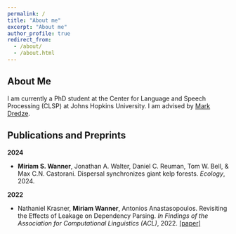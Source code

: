 ```yaml
---
permalink: /
title: "About me"
excerpt: "About me"
author_profile: true
redirect_from: 
  - /about/
  - /about.html
---
```


About Me
---
I am currently a PhD student at the Center for Language and Speech Processing (CLSP) at Johns Hopkins University. I am advised by [Mark Dredze](https://www.cs.jhu.edu/~mdredze/).

Publications and Preprints
---
**2024**
- **Miriam S. Wanner**, Jonathan A. Walter, Daniel C. Reuman, Tom W. Bell, & Max C.N. Castorani. Dispersal synchronizes giant kelp forests. *Ecology*, 2024.

**2022**
- Nathaniel Krasner, **Miriam Wanner**, Antonios Anastasopoulos. Revisiting the Effects of Leakage on Dependency Parsing. *In Findings of the Association for Computational Linguistics (ACL)*, 2022. [[paper]](https://aclanthology.org/2022.findings-acl.230/)

<!--

<script type="text/javascript" id="mapmyvisitors" src="//mapmyvisitors.com/map.js?d=g4BNWQWy3bHlnME15wUD9mQD3OXPW-m0iqPCg88Kcxw&cl=ffffff&w=a"></script>

title
======
more

list
======
1. Register a GitHub account if you don't have one and confirm your e-mail (required!)
1. Fork [this repository](https://github.com/academicpages/academicpages.github.io) by clicking the "fork" button in the top right. 
1. Go to the repository's settings (rightmost item in the tabs that start with "Code", should be below "Unwatch"). Rename the repository "[your GitHub username].github.io", which will also be your website's URL.
1. Set site-wide configuration and create content & metadata (see below -- also see [this set of diffs](http://archive.is/3TPas) showing what files were changed to set up [an example site](https://getorg-testacct.github.io) for a user with the username "getorg-testacct")
1. Upload any files (like PDFs, .zip files, etc.) to the files/ directory. They will appear at https://[your GitHub username].github.io/files/example.pdf.  
1. Check status by going to the repository settings, in the "GitHub pages" section

sub title
------
more

example for linking
------
For site content, there is one markdown file for each type of content, which are stored in directories like _publications, _talks, _posts, _teaching, or _pages. For example, each talk is a markdown file in the [_talks directory](https://github.com/academicpages/academicpages.github.io/tree/master/_talks). At the top of each markdown file is structured data in YAML about the talk, which the theme will parse to do lots of cool stuff. The same structured data about a talk is used to generate the list of talks on the [Talks page](https://academicpages.github.io/talks), each [individual page](https://academicpages.github.io/talks/2012-03-01-talk-1) for specific talks, the talks section for the [CV page](https://academicpages.github.io/cv), and the [map of places you've given a talk](https://academicpages.github.io/talkmap.html) (if you run this [python file](https://github.com/academicpages/academicpages.github.io/blob/master/talkmap.py) or [Jupyter notebook](https://github.com/academicpages/academicpages.github.io/blob/master/talkmap.ipynb), which creates the HTML for the map based on the contents of the _talks directory).

**boldface**

??

Example: editing a markdown file for a talk
![Editing a markdown file for a talk](/images/editing-talk.png)

-->
